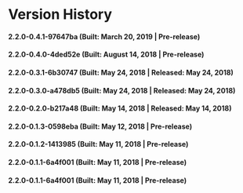 # Version History


#### 2.2.0-0.4.1-97647ba (Built: March 20, 2019 | Pre-release)

#### 2.2.0-0.4.0-4ded52e (Built: August 14, 2018 | Pre-release)

#### 2.2.0-0.3.1-6b30747 (Built: May 24, 2018 | Released: May 24, 2018)

#### 2.2.0-0.3.0-a478db5 (Built: May 24, 2018 | Released: May 24, 2018)

#### 2.2.0-0.2.0-b217a48 (Built: May 14, 2018 | Released: May 14, 2018)

#### 2.2.0-0.1.3-0598eba (Built: May 12, 2018 | Pre-release)

#### 2.2.0-0.1.2-1413985 (Built: May 11, 2018 | Pre-release)

#### 2.2.0-0.1.1-6a4f001 (Built: May 11, 2018 | Pre-release)

#### 2.2.0-0.1.1-6a4f001 (Built: May 11, 2018 | Pre-release)